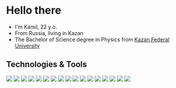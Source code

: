 # Hello there

- I'm Kamil, 22 y.o.
- From Russia, living in Kazan
- The Bachelor of Science degree in Physics from [Kazan Federal University](https://kpfu.ru/) 

## Technologies & Tools
<p>
  <img src="https://img.shields.io/badge/-Github-181717?style=flat-square&logo=GitHub&logoColor=white"/>
  <img src="https://img.shields.io/badge/-Spring-6DB33F?style=flat-square&logo=spring&logoColor=white"/>
  <img src="https://img.shields.io/badge/-Git-F44D27?style=flat-square&logo=Git&logoColor=white"/>
  <img src="https://img.shields.io/badge/-Apache Maven-C71A36?style=flat-square&logo=apachemaven&logoColor=white"/>
  <img src="https://img.shields.io/badge/-Slack-E01563?style=flat-square&logo=Slack&logoColor=white"/>
  <img src="https://img.shields.io/badge/-MySQL-F29111?style=flat-square&logo=MySQL&logoColor=white"/>
  <img src="https://img.shields.io/badge/-CSS-1572B6?style=flat-square&logo=CSS3&logoColor=white"/>
  <img src="https://img.shields.io/badge/-Thymeleaf-005F0F?style=flat-square&logo=thymeleaf&logoColor=white"/>
  <img src="https://img.shields.io/badge/-HTML-E34F26?style=flat-square&logo=HTML5&logoColor=white"/>
  <img src="https://img.shields.io/badge/-Debian-A80030?style=flat-square&logo=Debian&logoColor=white"/>
  <img src="https://img.shields.io/badge/-Java-007396?style=flat-square&logo=java&logoColor=white"/>
  <img src="https://img.shields.io/badge/-IntelliJ IDEA-000000?style=flat-square&logo=intellijidea&logoColor=white"/>
  <img src="https://img.shields.io/badge/-Hibernate-59666C?style=flat-square&logo=hibernate&logoColor=white"/>
  <img src="https://img.shields.io/badge/-Apache Tomcat-DB830F?style=flat-square&logo=apachetomcat&logoColor=white"/>
  <img src="https://img.shields.io/badge/-Bootstrap-7952B3?style=flat-square&logo=bootstrap&logoColor=white"/>
  <img src="https://img.shields.io/badge/-JavaScript-181717?style=flat-square&logo=javascript&logoColor=F7DF1E"/>
  <img src="https://img.shields.io/badge/-jQuery-0769AD?style=flat-square&logo=jquery&logoColor=white"/>
</p>


